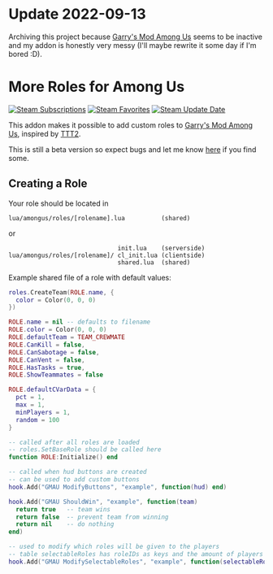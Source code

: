 [steam-workshop]: https://steamcommunity.com/sharedfiles/filedetails/?id=2476816620

# Update 2022-09-13
Archiving this project because [Garry's Mod Among Us](https://github.com/NotMyWing/GarrysModAmongUs) seems to be inactive and my addon is honestly very messy (I'll maybe rewrite it some day if I'm bored :D).

# More Roles for Among Us

[![Steam Subscriptions](https://img.shields.io/steam/subscriptions/2476816620?logo=steam)][steam-workshop]
[![Steam Favorites](https://img.shields.io/steam/favorites/2476816620?logo=steam)][steam-workshop]
[![Steam Update Date](https://img.shields.io/steam/update-date/2476816620?label=last%20updated&logo=steam)][steam-workshop]

This addon makes it possible to add custom roles to [Garry's Mod Among Us](https://github.com/NotMyWing/GarrysModAmongUs), inspired by [TTT2](https://github.com/TTT-2/TTT2).

This is still a beta version so expect bugs and let me know [here](https://github.com/Blaubeeree/au-moreroles/issues) if you find some.

## Creating a Role

Your role should be located in

```
lua/amongus/roles/[rolename].lua          (shared)
```

or

```
                              init.lua    (serverside)
lua/amongus/roles/[rolename]/ cl_init.lua (clientside)
                              shared.lua  (shared)
```

Example shared file of a role with default values:

```lua
roles.CreateTeam(ROLE.name, {
  color = Color(0, 0, 0)
})

ROLE.name = nil -- defaults to filename
ROLE.color = Color(0, 0, 0)
ROLE.defaultTeam = TEAM_CREWMATE
ROLE.CanKill = false,
ROLE.CanSabotage = false,
ROLE.CanVent = false,
ROLE.HasTasks = true,
ROLE.ShowTeammates = false

ROLE.defaultCVarData = {
  pct = 1,
  max = 1,
  minPlayers = 1,
  random = 100
}

-- called after all roles are loaded
-- roles.SetBaseRole should be called here
function ROLE:Initialize() end

-- called when hud buttons are created
-- can be used to add custom buttons
hook.Add("GMAU ModifyButtons", "example", function(hud) end)

hook.Add("GMAU ShouldWin", "example", function(team)
  return true   -- team wins
  return false  -- prevent team from winning
  return nil    -- do nothing
end)

-- used to modify which roles will be given to the players
-- table selectableRoles has roleIDs as keys and the amount of players who should get the role as value
hook.Add("GMAU ModifySelectableRoles", "example", function(selectableRoles) end)
```
